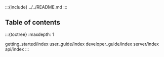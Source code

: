 :::{include} ../../README.md
:::

Table of contents
-----------------
:::{toctree}
:maxdepth: 1

getting_started/index
user_guide/index
developer_guide/index
server/index
api/index
:::
